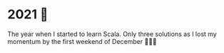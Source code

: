 # 2021 🎄

The year when I started to learn Scala. Only three solutions as I lost my momentum by the first weekend of December 💁🏻‍♂️
